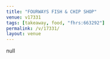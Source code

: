 ```yaml
---
title: "FOURWAYS FISH & CHIP SHOP"
venue: v17331
tags: [takeaway, food, "fhrs:663292"]
permalink: /v/17331/
layout: venue
---
```

null